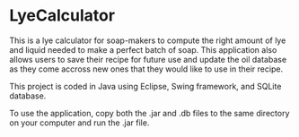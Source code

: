 # LyeCalculator
This is a lye calculator for soap-makers to compute the right amount of lye and liquid needed to make a perfect batch of soap.  This application also allows users to save their recipe for future use and update the oil database as they come accross new ones that they would like to use in their recipe.

This project is coded in Java using Eclipse, Swing framework, and SQLite database.


To use the application, copy both the .jar and .db files to the same directory on your computer and run the .jar file.  
